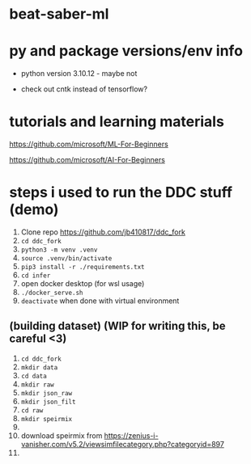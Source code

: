 # beat-saber-ml

# py and package versions/env info
- python version 3.10.12 - maybe not

- check out cntk instead of tensorflow?


# tutorials and learning materials
https://github.com/microsoft/ML-For-Beginners

https://github.com/microsoft/AI-For-Beginners

# steps i used to run the DDC stuff (demo)
1. Clone repo https://github.com/jb410817/ddc_fork
2. ```cd ddc_fork```
3. ```python3 -m venv .venv```
4. ```source .venv/bin/activate```
5. ```pip3 install -r ./requirements.txt```
6. ```cd infer```
7. open docker desktop (for wsl usage)
8. ```./docker_serve.sh```
9. ```deactivate``` when done with virtual environment

## (building dataset) (WIP for writing this, be careful <3)
1. ```cd ddc_fork```
2. ```mkdir data```
3. ```cd data```
4. ```mkdir raw```
5. ```mkdir json_raw```
6. ```mkdir json_filt```
7. ```cd raw```
8. ```mkdir speirmix```
9. 
10. download speirmix from https://zenius-i-vanisher.com/v5.2/viewsimfilecategory.php?categoryid=897
11. 
